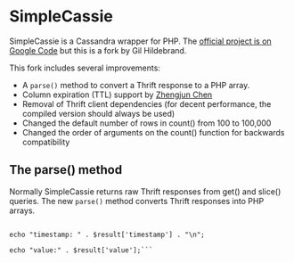 # SimpleCassie

SimpleCassie is a Cassandra wrapper for PHP. The [official project is on Google Code](http://code.google.com/p/simpletools-php/wiki/SimpleCassie) but this is a fork by Gil Hildebrand.

This fork includes several improvements:

- A `parse()` method to convert a Thrift response to a PHP array.
- Column expiration (TTL) support by [Zhengjun Chen](mailto:zhjchen.sa@gmail.com)
- Removal of Thrift client dependencies (for decent performance, the compiled version should always be used)
- Changed the default number of rows in count() from 100 to 100,000
- Changed the order of arguments on the count() function for backwards compatibility

## The parse() method

Normally SimpleCassie returns raw Thrift responses from get() and slice() queries. The new `parse()` method converts Thrift responses into PHP arrays.

```$result = $cassie->parse($cassie->keyspace('test')->cf('test_cf')->key('foo')->get());

echo "timestamp: " . $result['timestamp'] . "\n";

echo "value:" . $result['value'];```
